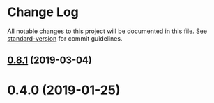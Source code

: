 # Change Log

All notable changes to this project will be documented in this file. See [standard-version](https://github.com/conventional-changelog/standard-version) for commit guidelines.

## [0.8.1](https://github.com/awill1988/react-cognito-identity/compare/v0.8.0...v0.8.1) (2019-03-04)



<a name="0.4.0"></a>
# 0.4.0 (2019-01-25)
